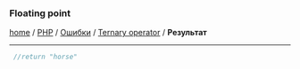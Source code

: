 ### Floating point
[home][go-home] / [PHP][go-php] / [Ошибки][go-php-error] / [Ternary operator][go-php-error-ternary-operator] / **Результат**

---

```php
 //return "horse"
```

[go-php-error-ternary-operator]: ../ternary-operator.md
[go-home]: ../../../index.md
[go-php]: ../../index.md
[go-php-error]: ../index.md
